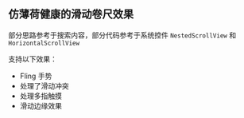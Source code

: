 ## 仿薄荷健康的滑动卷尺效果

部分思路参考于搜索内容，部分代码参考于系统控件 `NestedScrollView` 和 `HorizontalScrollView`

支持以下效果：
* Fling 手势
* 处理了滑动冲突
* 处理多指触摸
* 滑动边缘效果

